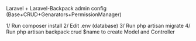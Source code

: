 Laravel + Laravel-Backpack admin config (Base+CRUD+Genarators+PermissionManager)

1/ Run composer install
2/ Edit .env (database)
3/ Run php artisan migrate
4/ Run php artisan backpack:crud $name to create Model and Controller